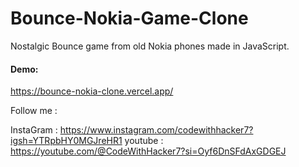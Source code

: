 # Bounce-Nokia-Game-Clone
Nostalgic Bounce game from old Nokia phones made in JavaScript.

#### Demo:
https://bounce-nokia-clone.vercel.app/

Follow me :

InstaGram : https://www.instagram.com/codewithhacker7?igsh=YTRpbHY0MGJreHR1
youtube : https://youtube.com/@CodeWithHacker7?si=Oyf6DnSFdAxGDGEJ
